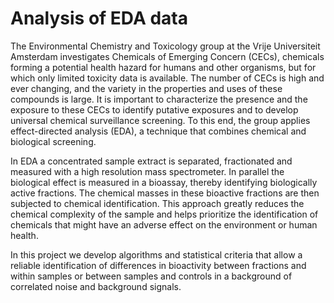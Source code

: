 # Analysis of EDA data

The Environmental Chemistry and Toxicology group at the Vrije Universiteit Amsterdam investigates Chemicals of Emerging Concern (CECs), chemicals forming a potential health hazard for humans and other organisms, but for which only limited toxicity data is available. The number of CECs is high and ever changing, and the variety in the properties and uses of these compounds is large. It is important to characterize the presence and the exposure to these CECs to identify putative exposures and to develop universal chemical surveillance screening. To this end, the group applies effect-directed analysis (EDA), a technique that combines chemical and biological screening.

In EDA a concentrated sample extract is separated, fractionated and measured with a high resolution mass spectrometer. In parallel the biological effect is measured in a bioassay, thereby identifying biologically active fractions. The chemical masses in these bioactive fractions are then subjected to chemical identification. This approach greatly reduces the chemical complexity of the sample and helps prioritize the identification of chemicals that might have an adverse effect on the environment or human health.

In this project we develop algorithms and statistical criteria that allow a reliable identification of differences in bioactivity between fractions and within samples or between samples and controls in a background of correlated noise and background signals.
